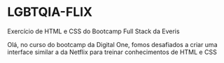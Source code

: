 # LGBTQIA-FLIX
Exercício de HTML e CSS do Bootcamp Full Stack da Everis

Olá, no curso do bootcamp da Digital One, fomos desafiados a criar uma interface similar a da Netflix para treinar conhecimentos de HTML e CSS
